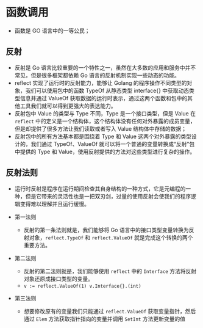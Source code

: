 # 函数调用

- 函数是 GO 语言中的一等公民；

## 反射

- 反射是 Go 语言比较重要的一个特性之一，虽然在大多数的应用和服务中并不常见，但是很多框架都依赖 Go 语言的反射机制实现一些动态的功能。
- reflect 实现了运行时的反射能力，能够让 Golang 的程序操作不同类型的对象，我们可以使用包中的函数 TypeOf 从静态类型 interface{} 中获取动态类型信息并通过 ValueOf 获取数据的运行时表示，通过这两个函数和包中的其他工具我们就可以得到更强大的表达能力。
- 反射包中 Value 的类型与 Type 不同，Type 是一个接口类型，但是 Value 在 `reflect` 中的定义是一个结构体，这个结构体没有任何对外暴露的成员变量，但是却提供了很多方法让我们读取或者写入 Value 结构体中存储的数据；
- 反射包中的所有方法基本都是围绕着 Type 和 Value 这两个对外暴露的类型设计的，我们通过 TypeOf、ValueOf 就可以将一个普通的变量转换成“反射”包中提供的 Type 和 Value，使用反射提供的方法对这些类型进行复杂的操作。
  
## 反射法则

- 运行时反射是程序在运行期间检查其自身结构的一种方式，它是元编程的一种，但是它带来的灵活性也是一把双刃剑，过量的使用反射会使我们的程序逻辑变得难以理解并且运行缓慢。

- 第一法则
  - 反射的第一条法则就是，我们能够将 Go 语言中的接口类型变量转换为反射对象，`reflect.TypeOf` 和 `reflect.ValueOf` 就是完成这个转换的两个重要方法。
- 第二法则
  - 反射的第二法则就是，我们能够使用 `reflect` 中的 `Interface` 方法将反射对象还原成接口类型的变量。
  - `v := reflect.ValueOf(1) v.Interface{}.(int)`
- 第三法则
  - 想要修改原有的变量我们只能通过 `reflect.ValueOf` 获取变量指针，然后通过 `Elem` 方法获取指针指向的变量并调用 `SetInt` 方法更新变量的值